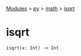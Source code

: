 [Modules](../../index.md) > [py](../index.md) > [math](./index.md) > [isqrt]()

# isqrt

```
isqrt(x: Int) -> Int
```
